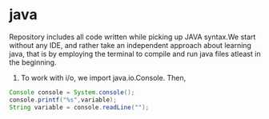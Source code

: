 # java

Repository includes all code written while picking up JAVA syntax.We start without any IDE, and rather take an independent approach about learning java, that is by employing the terminal to compile and run java files atleast in the beginning.

1. To work with i/o, we import java.io.Console. Then,
  
  ```java
  Console console = System.console();
  console.printf("%s",variable);
  String variable = console.readLine("");
  
  ```
